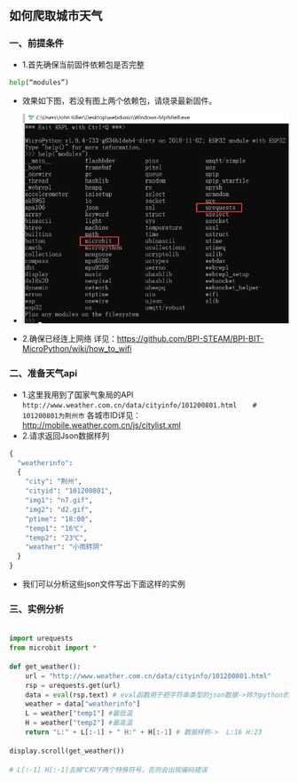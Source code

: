 
## 如何爬取城市天气

### 一、前提条件

- 1.首先确保当前固件依赖包是否完整
```python
help(“modules”)
```

- 效果如下图，若没有图上两个依赖包，请烧录最新固件。

- ![Evaluate](weather/check.png)

- 2.确保已经连上网络
详见：https://github.com/BPI-STEAM/BPI-BIT-MicroPython/wiki/how_to_wifi



### 二、准备天气api

- 1.这里我用到了国家气象局的API
`http://www.weather.com.cn/data/cityinfo/101200801.html    # 101200801为荆州市`
各城市ID详见：http://mobile.weather.com.cn/js/citylist.xml
- 2.请求返回Json数据样列
```python
{
  "weatherinfo": 
  {
    "city": "荆州",
    "cityid": "101200801",
    "img1": "n7.gif",
    "img2": "d2.gif",
    "ptime": "18:00",
    "temp1": "16℃",
    "temp2": "23℃",
    "weather": "小雨转阴"
  }
}
```


- 我们可以分析这些json文件写出下面这样的实例
### 三、实例分析
```python

import urequests
from microbit import *

def get_weather():
	url = "http://www.weather.com.cn/data/cityinfo/101200801.html"
	rsp = urequests.get(url)
	data = eval(rsp.text) # eval函数用于把字符串类型的json数据->转为python的字典类型
	weather = data["weatherinfo"]
	L = weather["temp1"] #最低温
	H = weather["temp2"] #最高温
	return "L:" + L[:-1] + " H:" + H[:-1] # 数据样例->  L:16 H:23

display.scroll(get_weather())

# L[:-1] H[:-1]去掉℃和℉两个特殊符号，否则会出现编码错误
```

